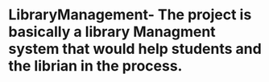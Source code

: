 # LibraryManagement- The project is basically a library Managment system that would help students and the librian in the process.
